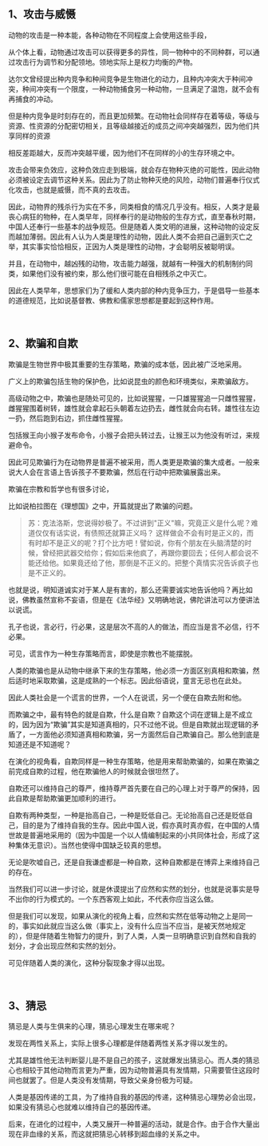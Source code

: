 <h2>1、攻击与威慑</h2><p data-pid="Qo-lH1F6">动物的攻击是一种本能，各种动物在不同程度上会使用这些手段，</p><p data-pid="uLl9t76_">从个体上看，动物通过攻击可以获得更多的异性，同一物种中的不同种群，可以通过攻击行为调节和分配领地。领地实际上是权力均衡的产物。</p><p data-pid="3Hwdgp2L">达尔文曾经提出种内竞争和种间竞争是生物进化的动力，且种内冲突大于种间冲突，种间冲突有一个限度，一种动物捕食另一种动物，一旦满足了温饱，就不会有再捕食的冲动。</p><p data-pid="_f1ac2-G">但是种内竞争是时刻存在的，而且更加频繁。在动物社会同样存在着等级，等级与资源、性资源的分配密切相关，且等级越接近的成员之间冲突越强烈，因为他们共享同样的资源</p><p data-pid="i3G1oecS">相反差距越大，反而冲突越平缓，因为他们不在同样的小的生存环境之中。</p><p data-pid="6wMKkOTj">攻击会带来负效应，这种负效应走到极端，就会存在物种灭绝的可能性，因此动物必须被设定去调节这种关系。因此为了防止物种灭绝的风险，动物们普遍奉行仪式化攻击，也就是威慑，而不真的去攻击。</p><p data-pid="LMNjyTcZ">因此，动物界的残杀行为实在不多，同类相食的情况几乎没有。相反，人类才是最丧心病狂的物种，在人类早年，同样奉行的是动物般的生存方式，直至春秋时期，中国人还奉行一些基本的战争规范。但是随着人类文明的进展，这种动物的设定反而越加薄弱。因此有人认为人类是理性的动物，因此人类不会把自己逼到灭亡之举，其实事实恰恰相反，正因为人类是理性的动物，才会聪明反被聪明误。</p><p data-pid="UK4gATsc">并且，在动物中，越凶残的动物，攻击能力越强，就越有一种强大的机制制约同类，如果他们没有被约束，那么他们很可能在自相残杀之中灭亡。</p><p data-pid="FVjNiUai">因此在人类早年，思想家们为了缓和人类内部的种内竞争压力，于是倡导一些基本的道德规范，比如说基督教、佛教和儒家思想都是要起到这种作用。</p><p><br></p><h2>2、欺骗和自欺</h2><p data-pid="qsu3DBqf">欺骗是生物世界中极其重要的生存策略，欺骗的成本低，因此被广泛地采用。</p><p data-pid="rUaZRtQD">广义上的欺骗包括生物的保护色，比如说昆虫的颜色和环境类似，来欺骗敌方。</p><p data-pid="9j3TqdbY">高级动物之中，欺骗也是随处可见的，比如说猩猩，一只雄猩猩追一只雌性猩猩，雌猩猩围着树转，雄性就会拿起石头朝着左边扔去，雌性就会向右转。雄性往左边一扔，然后跑到右边，抓住雌性猩猩。</p><p data-pid="FKfucFd7">包括猴王向小猴子发布命令，小猴子会把头转过去，让猴王以为他没有听过，来规避命令。</p><p data-pid="wptJlFCR">因此可见欺骗行为在动物界是普遍不被采用，而人类更是欺骗的集大成者。一般来说大人会在言语上告诉孩子不要欺骗，然后在行动中把欺骗展露出来。</p><p data-pid="I4HNpWta">欺骗在宗教和哲学也有很多讨论，</p><p data-pid="_Oz3IMiv">比如说柏拉图在《理想国》之中，开篇就提出了欺骗的问题。</p><blockquote data-pid="Dd5xds3l">苏：克法洛斯，您说得妙极了。不过讲到"正义"嘛，究竟正义是什么呢？难道仅仅有话实说，有债照还就算正义吗？ 这样做会不会有时是正义的，而有时却不是正义的呢？打个比方吧！譬如说，你有个朋友在头脑清楚的时候，曾经把武器交给你；假如后来他疯了，再跟你要回去；任何人都会说不能还给他。如果竟还给了他，那倒是不正义的。把整个真情实况告诉疯子也是不正义的。</blockquote><p data-pid="Sy9SmX8o">也就是说，明知道诚实对于某人是有害的，那么还需要诚实地告诉他吗？再比如说，佛教虽然宣称不妄语，但是在《法华经》又明确地说，佛陀讲法可以方便讲法以说谎。</p><p data-pid="P2Dqa_Gr">孔子也说，言必行，行必果，这是层次不高的人的做法，而应当是言不必信，行不必果。</p><p data-pid="F76CQbZr">可见，谎言作为一种生存策略而言，即使是宗教也不能摆脱。</p><p data-pid="ydDn4HXj">人类的欺骗也是从动物中继承下来的生存策略，他必须一方面区别真相和欺骗，然后适时地采取欺骗，这是成熟的一个标志。因此俗语说，童言无忌也在此处。</p><p data-pid="1AXCNsMx">因此人类社会是一个谎言的世界，一个人在说谎，另一个便在自欺去附和他。</p><p data-pid="n73eTsLv">而欺骗之中，最有特色的就是自欺，什么是自欺？自欺这个词在逻辑上是不成立的，因为因为“欺骗”其实是知道真相的，只不过他不说。但是自欺就出现逻辑的矛盾了，一方面他必须知道真相和欺骗，另一方面然后自己欺骗自己。那么他到底是知道还是不知道呢？</p><p data-pid="M2Pcz4hy">在演化的视角看，自欺同样是一种生存策略，他是用来帮助欺骗的，如果在欺骗之前完成自欺的过程，他在欺骗他人的时候就会很坦然了。</p><p data-pid="4XDZv8re">自欺还可以维持自己的尊严，维持尊严首先要在自己的心理上对于尊严的保持，因此自欺是帮助欺骗更加顺利的进行。</p><p data-pid="qVMe-ruS">自欺有两种类型，一种是抬高自己，一种是贬低自己。无论抬高自己还是贬低自己，目的是为了维持自我的生存。因此中国人说，假亦真时真亦假，在中国的人情世故是普遍地采用的（因为中国是一个以人情编制起来的小共同体社会，形成了这种集体无意识）。当然也使得中国缺乏较真的思想。</p><p data-pid="feCwPBi0">无论是吹嘘自己，还是自我谦虚都是一种自欺，这种自欺都是在博弈上来维持自己的存在。</p><p data-pid="MKuuyzmw">当然我们可以进一步讨论，就是休谟提出了应然和实然的划分，也就是说事实是导不出你的行为模式的。一个东西客观上如此，不代表你应当这么做。</p><p data-pid="GfoFJXf1">但是我们可以发现，如果从演化的视角上看，应然和实然在低等动物之上是同一的，事实如此就应当这么做（事实上，没有什么应当不应当，是被天然地规定的），但是伴随着生物智力的提升，到了人类，人类一旦明确意识到自然和自我的划分，才会出现应然和实然的划分。</p><p data-pid="eXazWV0x">可见伴随着人类的演化，这种分裂现象才得以出现。</p><p><br></p><h2>3、猜忌</h2><p data-pid="uVIx4YN1">猜忌是人类与生俱来的心理，猜忌心理发生在哪来呢？</p><p data-pid="IPN52ODw">发现在两性关系上，实际上很多心理都是伴随着两性关系才得以发生的。</p><p data-pid="8Wuy7mZg">尤其是雄性他无法判断婴儿是不是自己的孩子，这就爆发出猜忌心。而人类的猜忌心也相较于其他动物而言更为严重，因为动物普遍具有发情期，只需要管住这段时间也就罢了。但是人类没有发情期，导致父亲身份极为可疑。</p><p data-pid="nTpp4IRS">人类是基因传递的工具，为了维持自我的基因的传递，这种猜忌心理势必会出现，如果没有猜忌心也就难以维持自己的基因传递。</p><p data-pid="k8tpie3y">后来，在进化的过程中，人类又展开一种普遍的活动，就是合作。由于合作大量出现在非血缘的关系，而这就把猜忌心转移到超血缘的关系之中。</p><p></p><p></p>